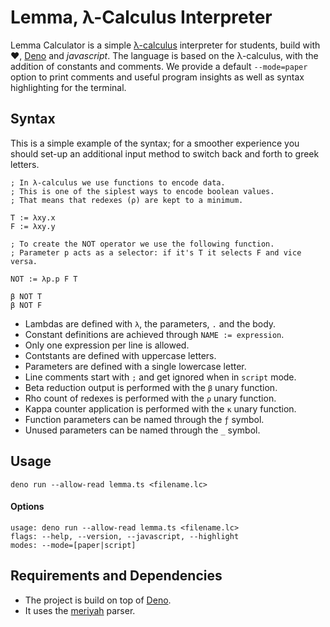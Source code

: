
# Lemma, λ-Calculus Interpreter

Lemma Calculator is a simple
[λ-calculus](https://en.wikipedia.org/wiki/Lambda_calculus) interpreter
for students, build with ❤️, [Deno](https://deno.land/) and *javascript*.
The language is based on the λ-calculus, with the addition of constants
and comments. We provide a default `--mode=paper` option to print comments
and useful program insights as well as syntax highlighting for the terminal.

## Syntax

This is a simple example of the syntax; for a smoother experience you should
set-up an additional input method to switch back and forth to greek letters.

```
; In λ-calculus we use functions to encode data.
; This is one of the siplest ways to encode boolean values.
; That means that redexes (ρ) are kept to a minimum.

T := λxy.x
F := λxy.y

; To create the NOT operator we use the following function.
; Parameter p acts as a selector: if it's T it selects F and vice versa.

NOT := λp.p F T

β NOT T
β NOT F
```

* Lambdas are defined with `λ`, the parameters, `.` and the body.
* Constant definitions are achieved through `NAME := expression`.
* Only one expression per line is allowed.
* Contstants are defined with uppercase letters.
* Parameters are defined with a single lowercase letter.
* Line comments start with `;` and get ignored when in `script` mode.
* Beta reduction output is performed with the `β` unary function.
* Rho count of redexes is performed with the `ρ` unary function.
* Kappa counter application is performed with the `κ` unary function.
* Function parameters can be named through the `ƒ` symbol.
* Unused parameters can be named through the `_` symbol.

## Usage

```
deno run --allow-read lemma.ts <filename.lc>
```

#### Options

```
usage: deno run --allow-read lemma.ts <filename.lc>
flags: --help, --version, --javascript, --highlight
modes: --mode=[paper|script]
```

## Requirements and Dependencies

* The project is build on top of [Deno](https://deno.land/).
* It uses the [meriyah](https://github.com/meriyah/meriyah) parser.
